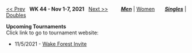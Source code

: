 [<< Prev](men_singles_2143.md) &nbsp; **WK 44 - Nov 1-7, 2021** &nbsp; [Next >>](men_singles_2145.md) &nbsp;&nbsp;&nbsp;&nbsp;&nbsp;&nbsp;&nbsp; [***Men***](./men_singles_2144.md) &#124; [Women](./women_singles_2144.md) &nbsp;&nbsp;&nbsp;&nbsp;&nbsp; [***Singles***](./men_singles_2144.md) &#124; [Doubles](./men_doubles_2144.md)

**Upcoming Tournaments**  
Click link to go to tournament website:  
- 11/5/2021 - <a href="https://colleges.wearecollegetennis.com/competitions/WakeForestUniversityM/Tournaments/Overview/CDBF110F-C481-4F40-9B58-54D68D17F9A2" target="_blank">Wake Forest Invite</a>